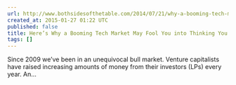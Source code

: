 ```yaml
---
url: http://www.bothsidesofthetable.com/2014/07/21/why-a-booming-tech-market-may-fool-you-into-thinking-youre-successful/
created_at: 2015-01-27 01:22 UTC
published: false
title: Here’s Why a Booming Tech Market May Fool You into Thinking You’re Successful
tags: []
---
```


Since 2009 we’ve been in an unequivocal bull market. Venture capitalists have raised increasing amounts of money from their investors (LPs) every year. An…
